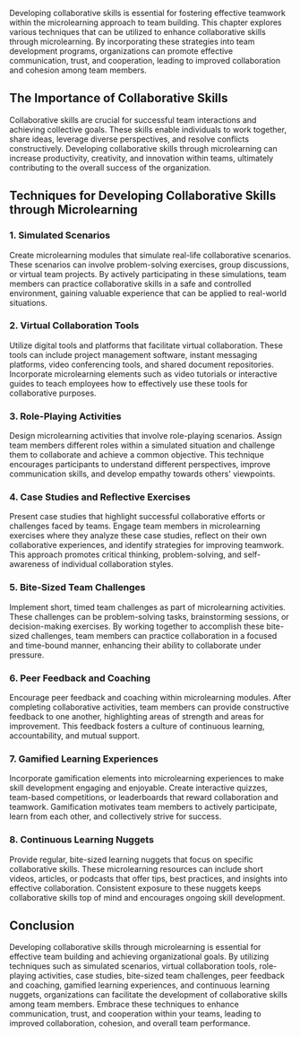 
Developing collaborative skills is essential for fostering effective teamwork within the microlearning approach to team building. This chapter explores various techniques that can be utilized to enhance collaborative skills through microlearning. By incorporating these strategies into team development programs, organizations can promote effective communication, trust, and cooperation, leading to improved collaboration and cohesion among team members.

The Importance of Collaborative Skills
--------------------------------------

Collaborative skills are crucial for successful team interactions and achieving collective goals. These skills enable individuals to work together, share ideas, leverage diverse perspectives, and resolve conflicts constructively. Developing collaborative skills through microlearning can increase productivity, creativity, and innovation within teams, ultimately contributing to the overall success of the organization.

Techniques for Developing Collaborative Skills through Microlearning
--------------------------------------------------------------------

### 1. Simulated Scenarios

Create microlearning modules that simulate real-life collaborative scenarios. These scenarios can involve problem-solving exercises, group discussions, or virtual team projects. By actively participating in these simulations, team members can practice collaborative skills in a safe and controlled environment, gaining valuable experience that can be applied to real-world situations.

### 2. Virtual Collaboration Tools

Utilize digital tools and platforms that facilitate virtual collaboration. These tools can include project management software, instant messaging platforms, video conferencing tools, and shared document repositories. Incorporate microlearning elements such as video tutorials or interactive guides to teach employees how to effectively use these tools for collaborative purposes.

### 3. Role-Playing Activities

Design microlearning activities that involve role-playing scenarios. Assign team members different roles within a simulated situation and challenge them to collaborate and achieve a common objective. This technique encourages participants to understand different perspectives, improve communication skills, and develop empathy towards others' viewpoints.

### 4. Case Studies and Reflective Exercises

Present case studies that highlight successful collaborative efforts or challenges faced by teams. Engage team members in microlearning exercises where they analyze these case studies, reflect on their own collaborative experiences, and identify strategies for improving teamwork. This approach promotes critical thinking, problem-solving, and self-awareness of individual collaboration styles.

### 5. Bite-Sized Team Challenges

Implement short, timed team challenges as part of microlearning activities. These challenges can be problem-solving tasks, brainstorming sessions, or decision-making exercises. By working together to accomplish these bite-sized challenges, team members can practice collaboration in a focused and time-bound manner, enhancing their ability to collaborate under pressure.

### 6. Peer Feedback and Coaching

Encourage peer feedback and coaching within microlearning modules. After completing collaborative activities, team members can provide constructive feedback to one another, highlighting areas of strength and areas for improvement. This feedback fosters a culture of continuous learning, accountability, and mutual support.

### 7. Gamified Learning Experiences

Incorporate gamification elements into microlearning experiences to make skill development engaging and enjoyable. Create interactive quizzes, team-based competitions, or leaderboards that reward collaboration and teamwork. Gamification motivates team members to actively participate, learn from each other, and collectively strive for success.

### 8. Continuous Learning Nuggets

Provide regular, bite-sized learning nuggets that focus on specific collaborative skills. These microlearning resources can include short videos, articles, or podcasts that offer tips, best practices, and insights into effective collaboration. Consistent exposure to these nuggets keeps collaborative skills top of mind and encourages ongoing skill development.

Conclusion
----------

Developing collaborative skills through microlearning is essential for effective team building and achieving organizational goals. By utilizing techniques such as simulated scenarios, virtual collaboration tools, role-playing activities, case studies, bite-sized team challenges, peer feedback and coaching, gamified learning experiences, and continuous learning nuggets, organizations can facilitate the development of collaborative skills among team members. Embrace these techniques to enhance communication, trust, and cooperation within your teams, leading to improved collaboration, cohesion, and overall team performance.
